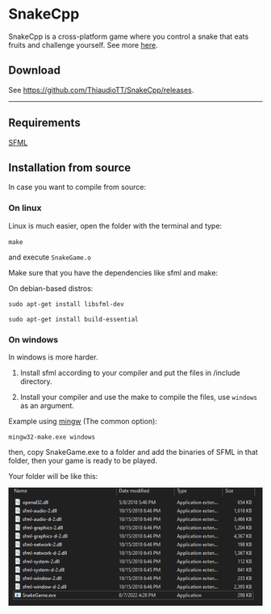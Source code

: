 # SnakeCpp

SnakeCpp is a cross-platform game where you control a snake that eats fruits and challenge yourself. See more [here](https://en.wikipedia.org/wiki/Snake_(video_game_genre)).

## Download

See https://github.com/ThiaudioTT/SnakeCpp/releases.

<hr>

## Requirements

[SFML](https://www.sfml-dev.org/download.php)

## Installation from source

In case you want to compile from source:

### On linux

Linux is much easier, open the folder with the terminal and type:

```make```

and execute ```SnakeGame.o```

Make sure that you have the dependencies like sfml and make:

On debian-based distros:

``` 
sudo apt-get install libsfml-dev
```

```
sudo apt-get install build-essential
```

### On windows

In windows is more harder.

1. Install sfml according to your compiler and put the files in /include directory.

2. Install your compiler and use the make to compile the files, use `windows` as an argument.

Example using [mingw](https://www.mingw-w64.org/) (The common option):

```dotnetcli
mingw32-make.exe windows
```


then, copy SnakeGame.exe to a folder and add the binaries of SFML in that folder, then your game is ready to be played.

Your folder will be like this:

<img src="./demo/installationDemo.png" alt="demo image">